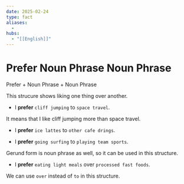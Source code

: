 ```yaml
---
date: 2025-02-24
type: fact
aliases:
  -
hubs:
  - "[[English]]"
---
```


# Prefer Noun Phrase Noun Phrase

Prefer + Noun Phrase + Noun Phrase

This strucure shows liking one thing over another.

- I **prefer** `cliff jumping` to `space travel`.

It means that I like cliff jumping more than space travel.

- I **prefer** `ice lattes` to `other cafe drings`.

- I **prefer** `going surfing` to `playing team sports`.

Gerund form is noun phrase as well, so it can be used in this structure.

- I **prefer** `eating light meals` over `processed fast foods`.

We can use `over` instead of `to` in this structure.


